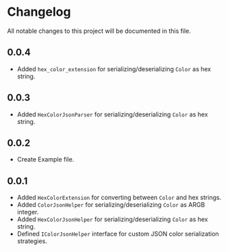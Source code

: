 # Changelog

All notable changes to this project will be documented in this file.

## 0.0.4
- Added `hex_color_extension` for serializing/deserializing `Color` as hex string.

## 0.0.3
- Added `HexColorJsonParser` for serializing/deserializing `Color` as hex string.


## 0.0.2
- Create Example file.


## 0.0.1
- Added `HexColorExtension` for converting between `Color` and hex strings.
- Added `ColorJsonHelper` for serializing/deserializing `Color` as ARGB integer.
- Added `HexColorJsonHelper` for serializing/deserializing `Color` as hex string.
- Defined `IColorJsonHelper` interface for custom JSON color serialization strategies.

